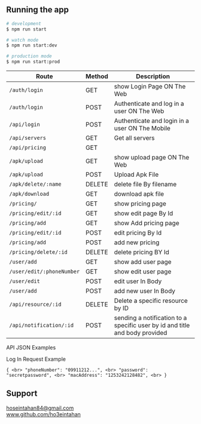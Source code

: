## Running the app

```bash
# development
$ npm run start

# watch mode
$ npm run start:dev

# production mode
$ npm run start:prod
```


| Route |	Method |	Description |
| ----- | ------ | ------------ |
| `/auth/login` |	GET |	show Login Page ON The Web|
| `/auth/login` |	POST |	Authenticate and log in a user ON The Web |
| `/api/login` |	POST |	Authenticate and login in a user ON The Mobile |
| `/api/servers` |	GET |	Get all servers |
| `/api/pricing` |	GET | |	Get all pricing |
| `/apk/upload` |	GET |	show upload page ON The Web |
| `/apk/upload` |	POST |	Upload Apk File |
| `/apk/delete/:name` |	DELETE |	delete file By filename |
| `/apk/download` |	GET | download apk file |
| `/pricing/` |	GET |	show pricing page |
| `/pricing/edit/:id` |	GET |	show edit page By Id |
| `/pricing/add` |	GET |	show Add pricing page |
| `/pricing/edit/:id` |	POST |	edit pricing By Id |
| `/pricing/add` |	POST |	add new pricing |
| `/pricing/delete/:id` |	DELETE |	delete pricing BY Id |
| `/user/add` |	GET |	show add user page |
| `/user/edit/:phoneNumber` |	GET |	show edit user page |
| `/user/edit` |	POST |	edit user In Body |
| `/user/add` |	POST |	add new user In Body |
| `/api/resource/:id` |	DELETE |	Delete a specific resource by ID |
| `/api/notification/:id` |	POST |	sending a notification to a specific user by id and title and body provided |




API JSON Examples


Log In Request Example

``
{
  <br>
  "phoneNumber": "09911212...",
  <br>
  "password": "secretpassword",
  <br>
  "macAddress": "1253242128482",
  <br>
}
``

## Support

hoseintahan84@gmail.com
<br>
www.github.com/ho3eintahan
